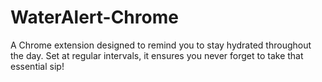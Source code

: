 # WaterAlert-Chrome
A Chrome extension designed to remind you to stay hydrated throughout the day. Set at regular intervals, it ensures you never forget to take that essential sip!
